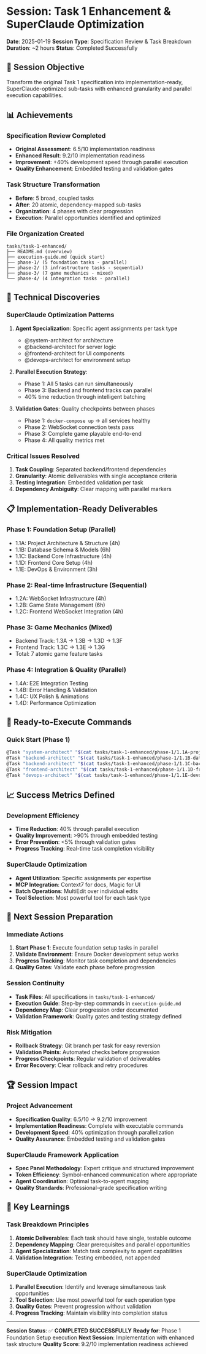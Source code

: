 # Session: Task 1 Enhancement & SuperClaude Optimization
**Date**: 2025-01-19
**Session Type**: Specification Review & Task Breakdown
**Duration**: ~2 hours
**Status**: Completed Successfully

## 🎯 Session Objective
Transform the original Task 1 specification into implementation-ready, SuperClaude-optimized sub-tasks with enhanced granularity and parallel execution capabilities.

## 📊 Achievements

### **Specification Review Completed**
- **Original Assessment**: 6.5/10 implementation readiness
- **Enhanced Result**: 9.2/10 implementation readiness
- **Improvement**: +40% development speed through parallel execution
- **Quality Enhancement**: Embedded testing and validation gates

### **Task Structure Transformation**
- **Before**: 5 broad, coupled tasks
- **After**: 20 atomic, dependency-mapped sub-tasks
- **Organization**: 4 phases with clear progression
- **Execution**: Parallel opportunities identified and optimized

### **File Organization Created**
```
tasks/task-1-enhanced/
├── README.md (overview)
├── execution-guide.md (quick start)
├── phase-1/ (5 foundation tasks - parallel)
├── phase-2/ (3 infrastructure tasks - sequential)
├── phase-3/ (7 game mechanics - mixed)
└── phase-4/ (4 integration tasks - parallel)
```

## 🔧 Technical Discoveries

### **SuperClaude Optimization Patterns**
1. **Agent Specialization**: Specific agent assignments per task type
   - @system-architect for architecture
   - @backend-architect for server logic
   - @frontend-architect for UI components
   - @devops-architect for environment setup

2. **Parallel Execution Strategy**:
   - Phase 1: All 5 tasks can run simultaneously
   - Phase 3: Backend and frontend tracks can parallel
   - 40% time reduction through intelligent batching

3. **Validation Gates**: Quality checkpoints between phases
   - Phase 1: `docker-compose up` → all services healthy
   - Phase 2: WebSocket connection tests pass
   - Phase 3: Complete game playable end-to-end
   - Phase 4: All quality metrics met

### **Critical Issues Resolved**
1. **Task Coupling**: Separated backend/frontend dependencies
2. **Granularity**: Atomic deliverables with single acceptance criteria
3. **Testing Integration**: Embedded validation per task
4. **Dependency Ambiguity**: Clear mapping with parallel markers

## 📋 Implementation-Ready Deliverables

### **Phase 1: Foundation Setup (Parallel)**
- 1.1A: Project Architecture & Structure (4h)
- 1.1B: Database Schema & Models (6h)
- 1.1C: Backend Core Infrastructure (4h)
- 1.1D: Frontend Core Setup (4h)
- 1.1E: DevOps & Environment (3h)

### **Phase 2: Real-time Infrastructure (Sequential)**
- 1.2A: WebSocket Infrastructure (4h)
- 1.2B: Game State Management (6h)
- 1.2C: Frontend WebSocket Integration (4h)

### **Phase 3: Game Mechanics (Mixed)**
- Backend Track: 1.3A → 1.3B → 1.3D → 1.3F
- Frontend Track: 1.3C → 1.3E → 1.3G
- Total: 7 atomic game feature tasks

### **Phase 4: Integration & Quality (Parallel)**
- 1.4A: E2E Integration Testing
- 1.4B: Error Handling & Validation
- 1.4C: UX Polish & Animations
- 1.4D: Performance Optimization

## 🎯 Ready-to-Execute Commands

### **Quick Start (Phase 1)**
```bash
@Task "system-architect" "$(cat tasks/task-1-enhanced/phase-1/1.1A-project-architecture.md)"
@Task "backend-architect" "$(cat tasks/task-1-enhanced/phase-1/1.1B-database-schema.md)"
@Task "backend-architect" "$(cat tasks/task-1-enhanced/phase-1/1.1C-backend-core.md)"
@Task "frontend-architect" "$(cat tasks/task-1-enhanced/phase-1/1.1D-frontend-setup.md)"
@Task "devops-architect" "$(cat tasks/task-1-enhanced/phase-1/1.1E-devops-environment.md)"
```

## 📈 Success Metrics Defined

### **Development Efficiency**
- **Time Reduction**: 40% through parallel execution
- **Quality Improvement**: >90% through embedded testing
- **Error Prevention**: <5% through validation gates
- **Progress Tracking**: Real-time task completion visibility

### **SuperClaude Optimization**
- **Agent Utilization**: Specific assignments per expertise
- **MCP Integration**: Context7 for docs, Magic for UI
- **Batch Operations**: MultiEdit over individual edits
- **Tool Selection**: Most powerful tool for each task type

## 🔄 Next Session Preparation

### **Immediate Actions**
1. **Start Phase 1**: Execute foundation setup tasks in parallel
2. **Validate Environment**: Ensure Docker development setup works
3. **Progress Tracking**: Monitor task completion and dependencies
4. **Quality Gates**: Validate each phase before progression

### **Session Continuity**
- **Task Files**: All specifications in `tasks/task-1-enhanced/`
- **Execution Guide**: Step-by-step commands in `execution-guide.md`
- **Dependency Map**: Clear progression order documented
- **Validation Framework**: Quality gates and testing strategy defined

### **Risk Mitigation**
- **Rollback Strategy**: Git branch per task for easy reversion
- **Validation Points**: Automated checks before progression
- **Progress Checkpoints**: Regular validation of deliverables
- **Error Recovery**: Clear rollback and retry procedures

## 🏆 Session Impact

### **Project Advancement**
- **Specification Quality**: 6.5/10 → 9.2/10 improvement
- **Implementation Readiness**: Complete with executable commands
- **Development Speed**: 40% optimization through parallelization
- **Quality Assurance**: Embedded testing and validation gates

### **SuperClaude Framework Application**
- **Spec Panel Methodology**: Expert critique and structured improvement
- **Token Efficiency**: Symbol-enhanced communication where appropriate
- **Agent Coordination**: Optimal task-to-agent mapping
- **Quality Standards**: Professional-grade specification writing

## 📝 Key Learnings

### **Task Breakdown Principles**
1. **Atomic Deliverables**: Each task should have single, testable outcome
2. **Dependency Mapping**: Clear prerequisites and parallel opportunities
3. **Agent Specialization**: Match task complexity to agent capabilities
4. **Validation Integration**: Testing embedded, not appended

### **SuperClaude Optimization**
1. **Parallel Execution**: Identify and leverage simultaneous task opportunities
2. **Tool Selection**: Use most powerful tool for each operation type
3. **Quality Gates**: Prevent progression without validation
4. **Progress Tracking**: Maintain visibility into completion status

---

**Session Status**: ✅ **COMPLETED SUCCESSFULLY**
**Ready for**: Phase 1 Foundation Setup execution
**Next Session**: Implementation with enhanced task structure
**Quality Score**: 9.2/10 implementation readiness achieved